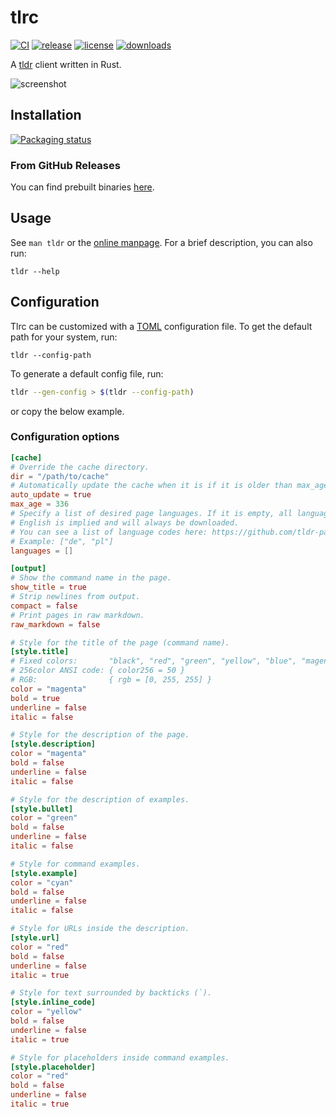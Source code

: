 # tlrc
[![CI](https://github.com/acuteenvy/tlrc/actions/workflows/ci.yml/badge.svg)](https://github.com/acuteenvy/tlrc/actions/workflows/ci.yml)
[![release](https://img.shields.io/github/v/release/acuteenvy/tlrc?display_name=tag&color=violet)][latest-release]
[![license](https://img.shields.io/github/license/acuteenvy/tlrc?color=blueviolet)](/LICENSE)
[![downloads](https://img.shields.io/github/downloads/acuteenvy/tlrc/total?color=brightgreen)][latest-release]

A [tldr](https://tldr.sh) client written in Rust.

![screenshot](https://user-images.githubusercontent.com/126529524/234939306-d3da4f33-a2b4-472f-abb7-aab7e4ee84be.png)

## Installation
[![Packaging status](https://repology.org/badge/vertical-allrepos/tlrc.svg)](https://repology.org/project/tlrc/versions)

### From GitHub Releases
You can find prebuilt binaries [here][latest-release].


## Usage
See `man tldr` or the [online manpage](https://acuteenvy.github.io/tlrc). For a brief description, you can also run:
```
tldr --help
```

## Configuration
Tlrc can be customized with a [TOML](https://toml.io) configuration file. To get the default path for your system, run:
```
tldr --config-path
```
To generate a default config file, run:
```bash
tldr --gen-config > $(tldr --config-path)
```
or copy the below example.

### Configuration options
```toml
[cache]
# Override the cache directory.
dir = "/path/to/cache"
# Automatically update the cache when it is if it is older than max_age hours.
auto_update = true
max_age = 336
# Specify a list of desired page languages. If it is empty, all languages are downloaded.
# English is implied and will always be downloaded.
# You can see a list of language codes here: https://github.com/tldr-pages/tldr
# Example: ["de", "pl"]
languages = []

[output]
# Show the command name in the page.
show_title = true
# Strip newlines from output.
compact = false
# Print pages in raw markdown.
raw_markdown = false

# Style for the title of the page (command name).
[style.title]
# Fixed colors:       "black", "red", "green", "yellow", "blue", "magenta", "cyan", "white", "default"
# 256color ANSI code: { color256 = 50 }
# RGB:                { rgb = [0, 255, 255] }
color = "magenta"
bold = true
underline = false
italic = false

# Style for the description of the page.
[style.description]
color = "magenta"
bold = false
underline = false
italic = false

# Style for the description of examples.
[style.bullet]
color = "green"
bold = false
underline = false
italic = false

# Style for command examples.
[style.example]
color = "cyan"
bold = false
underline = false
italic = false

# Style for URLs inside the description.
[style.url]
color = "red"
bold = false
underline = false
italic = true

# Style for text surrounded by backticks (`).
[style.inline_code]
color = "yellow"
bold = false
underline = false
italic = true

# Style for placeholders inside command examples.
[style.placeholder]
color = "red"
bold = false
underline = false
italic = true
```

[latest-release]: https://github.com/acuteenvy/tlrc/releases/latest
